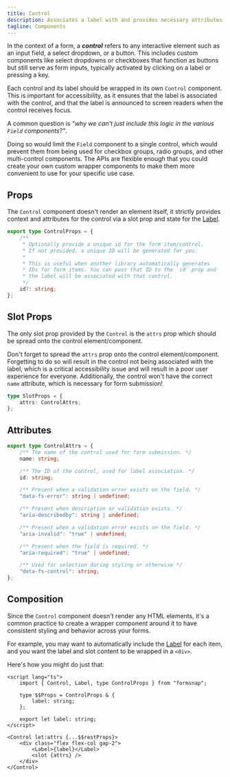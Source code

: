 ```yaml
---
title: Control
description: Associates a label with and provides necessary attributes for a form control.
tagline: Components
---
```


<script>
	import { Callout } from '$lib/components'
</script>

In the context of a form, a **_control_** refers to any interactive element such as an input field, a select dropdown, or a button. This includes custom components like select dropdowns or checkboxes that function as buttons but still serve as form inputs, typically activated by clicking on a label or pressing a key.

Each control and its label should be wrapped in its own `Control` component. This is important for accessibility, as it ensures that the label is associated with the control, and that the label is announced to screen readers when the control receives focus.

<Callout title="Why a separate component?">

A common question is _"why we can't just include this logic in the various `Field` components?"_.

Doing so would limit the `Field` component to a single control, which would prevent them from being used for checkbox groups, radio groups, and other multi-control components. The APIs are flexible enough that you could create your own custom wrapper components to make them more convenient to use for your specific use case.

</Callout>

## Props

The `Control` component doesn't render an element itself, it strictly provides context and attributes for the control via a slot prop and state for the [Label](/docs/components/label).

```ts
export type ControlProps = {
	/**
	 * Optionally provide a unique id for the form item/control.
	 * If not provided, a unique ID will be generated for you.
	 *
	 * This is useful when another library automatically generates
	 * IDs for form items. You can pass that ID to the `id` prop and
	 * the label will be associated with that control.
	 */
	id?: string;
};
```

## Slot Props

The only slot prop provided by the `Control` is the `attrs` prop which should be spread onto the control element/component.

<Callout type="warning" title="Hey!">

Don't forget to spread the `attrs` prop onto the control element/component. Forgetting to do so will result in the control not being associated with the label, which is a critical accessibility issue and will result in a poor user experience for everyone. Additionally, the control won't have the correct `name` attribute, which is necessary for form submission!

</Callout>

```ts
type SlotProps = {
	attrs: ControlAttrs;
};
```

## Attributes

```ts
export type ControlAttrs = {
	/** The name of the control used for form submission. */
	name: string;

	/** The ID of the control, used for label association. */
	id: string;

	/** Present when a validation error exists on the field. */
	"data-fs-error": string | undefined;

	/** Present when description or validation exists. */
	"aria-describedby": string | undefined;

	/** Present when a validation error exists on the field. */
	"aria-invalid": "true" | undefined;

	/** Present when the field is required. */
	"aria-required": "true" | undefined;

	/** Used for selection during styling or otherwise */
	"data-fs-control": string;
};
```

## Composition

Since the `Control` component doesn't render any HTML elements, it's a common practice to create a wrapper component around it to have consistent styling and behavior across your forms.

For example, you may want to automatically include the [Label](/docs/components/label) for each item, and you want the label and slot content to be wrapped in a `<div>`.

Here's how you might do just that:

```svelte title="CustomControl.svelte"
<script lang="ts">
	import { Control, Label, type ControlProps } from "formsnap";

	type $$Props = ControlProps & {
		label: string;
	};

	export let label: string;
</script>

<Control let:attrs {...$$restProps}>
	<div class="flex flex-col gap-2">
		<Label>{label}</Label>
		<slot {attrs} />
	</div>
</Control>
```
